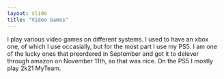 ```yaml
---
layout: slide
title: "Video Games"
---
```


I play various video games on different systems. I used to have an xbox one, of which I use occasially, but for the most part I use my PS5. I am one of the lucky ones that preordered in September and got it to delever through amazon on November 11th, so that was nice. On the PS5 I mostly play 2k21 MyTeam.
